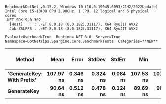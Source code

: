 ```

BenchmarkDotNet v0.15.2, Windows 10 (10.0.19045.6093/22H2/2022Update)
Intel Core i5-10400 CPU 2.90GHz, 1 CPU, 12 logical and 6 physical cores
.NET SDK 9.0.302
  [Host]     : .NET 8.0.18 (8.0.1825.31117), X64 RyuJIT AVX2
  Job-ZSLFFS : .NET 8.0.18 (8.0.1825.31117), X64 RyuJIT AVX2

EvaluateOverhead=True  Runtime=.NET 8.0  Server=True  
Namespace=DotNetTips.Spargine.Core.BenchmarkTests  Categories=**NEW**  

```
| Method                     | Mean      | Error    | StdDev   | StdErr   | Min       | Q1        | Median    | Q3        | Max       | Op/s         | CI99.9% Margin | Iterations | Kurtosis | MValue | Skewness | Rank | LogicalGroup | Baseline | Gen0   | Exceptions | Code Size | Completed Work Items | Lock Contentions | Allocated |
|--------------------------- |----------:|---------:|---------:|---------:|----------:|----------:|----------:|----------:|----------:|-------------:|---------------:|-----------:|---------:|-------:|---------:|-----:|------------- |--------- |-------:|-----------:|----------:|---------------------:|-----------------:|----------:|
| **&#39;GenerateKey: With Prefix&#39;** | **107.97 ns** | **0.346 ns** | **0.324 ns** | **0.084 ns** | **107.53 ns** | **107.72 ns** | **107.93 ns** | **108.17 ns** | **108.65 ns** |  **9,261,568.6** |       **7.458 ns** |      **15.00** |    **2.090** |  **2.000** |   **0.5315** |    **2** | *****            | **No**       | **0.0019** |          **-** |     **304 B** |                    **-** |                **-** |     **184 B** |
| **GenerateKey**                |  **90.64 ns** | **0.512 ns** | **0.478 ns** | **0.124 ns** |  **89.69 ns** |  **90.30 ns** |  **90.63 ns** |  **90.88 ns** |  **91.38 ns** | **11,033,174.9** |       **7.438 ns** |      **15.00** |    **2.129** |  **2.000** |  **-0.0669** |    **1** | *****            | **No**       | **0.0010** |          **-** |     **123 B** |                    **-** |                **-** |      **88 B** |
